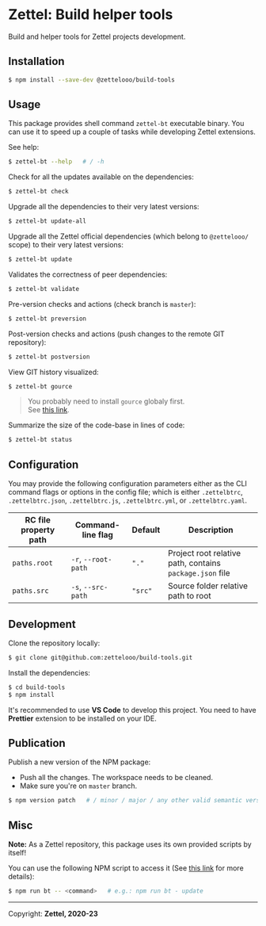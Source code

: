 # Zettel: Build helper tools

Build and helper tools for Zettel projects development.

## Installation

```bash
$ npm install --save-dev @zettelooo/build-tools
```

## Usage

This package provides shell command `zettel-bt` executable binary.
You can use it to speed up a couple of tasks while developing Zettel extensions.

See help:

```bash
$ zettel-bt --help   # / -h
```

Check for all the updates available on the dependencies:

```bash
$ zettel-bt check
```

Upgrade all the dependencies to their very latest versions:

```bash
$ zettel-bt update-all
```

Upgrade all the Zettel official dependencies (which belong to `@zettelooo/` scope) to their very latest versions:

```bash
$ zettel-bt update
```

Validates the correctness of peer dependencies:

```bash
$ zettel-bt validate
```

Pre-version checks and actions (check branch is `master`):

```bash
$ zettel-bt preversion
```

Post-version checks and actions (push changes to the remote GIT repository):

```bash
$ zettel-bt postversion
```

View GIT history visualized:

```bash
$ zettel-bt gource
```

> You probably need to install `gource` globaly first.<br/>
See [this link](https://gource.io/).

Summarize the size of the code-base in lines of code:

```bash
$ zettel-bt status
```

## Configuration

You may provide the following configuration parameters either as the CLI command flags or options in the config file; which is either `.zettelbtrc`, `.zettelbtrc.json`, `.zettelbtrc.js`, `.zettelbtrc.yml`, or `.zettelbtrc.yaml`.

| RC file property path | Command-line flag | Default | Description |
|---|---|---|---|
| `paths.root` | `-r`, `--root-path` | `"."` | Project root relative path, contains `package.json` file
| `paths.src` | `-s`, `--src-path` | `"src"` | Source folder relative path to root

## Development

Clone the repository locally:

```bash
$ git clone git@github.com:zettelooo/build-tools.git
```

Install the dependencies:

```bash
$ cd build-tools
$ npm install
```

It's recommended to use **VS Code** to develop this project.
You need to have **Prettier** extension to be installed on your IDE.

## Publication

Publish a new version of the NPM package:

- Push all the changes. The workspace needs to be cleaned.
- Make sure you're on `master` branch.

```bash
$ npm version patch   # / minor / major / any other valid semantic version
```

## Misc

**Note:** As a Zettel repository, this package uses its own provided scripts by itself!

You can use the following NPM script to access it (See [this link](https://github.com/zettelooo/build-tools#usage) for more details):

```bash
$ npm run bt -- <command>   # e.g.: npm run bt - update
```

------------------

Copyright: **Zettel, 2020-23**
